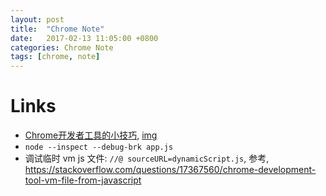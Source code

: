 ```yaml
---
layout: post
title:  "Chrome Note"
date:   2017-02-13 11:05:00 +0800
categories: Chrome Note
tags: [chrome, note]
---
```


# Links
* [Chrome开发者工具的小技巧](http://coolshell.cn/articles/17634.html), [img](https://user-images.githubusercontent.com/7157346/187056804-f8db784d-ddcc-4b9a-8fb8-2132f1065b76.png)
* `node --inspect --debug-brk app.js`
* 调试临时 vm js 文件: `//@ sourceURL=dynamicScript.js`, 参考, https://stackoverflow.com/questions/17367560/chrome-development-tool-vm-file-from-javascript
